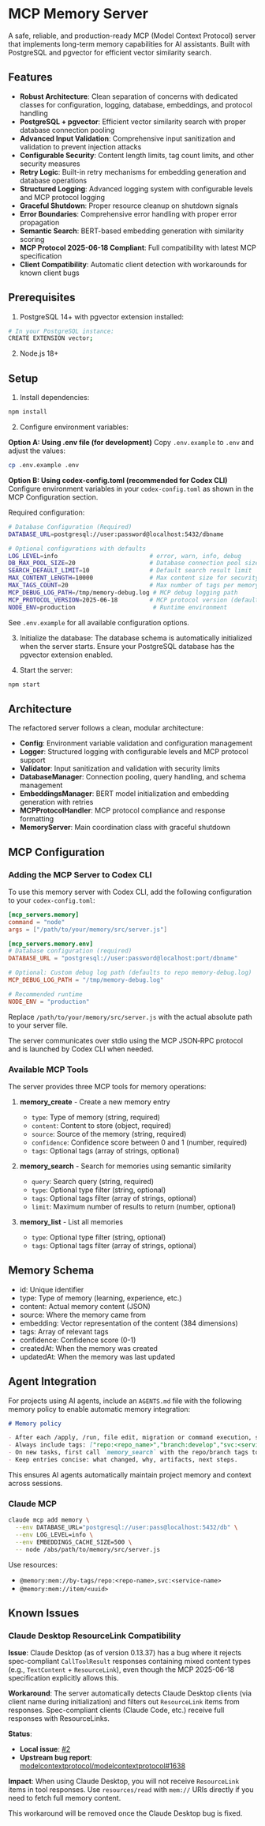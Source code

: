 # MCP Memory Server

A safe, reliable, and production-ready MCP (Model Context Protocol) server that implements long-term memory capabilities for AI assistants. Built with PostgreSQL and pgvector for efficient vector similarity search.

## Features

- **Robust Architecture**: Clean separation of concerns with dedicated classes for configuration, logging, database, embeddings, and protocol handling
- **PostgreSQL + pgvector**: Efficient vector similarity search with proper database connection pooling
- **Advanced Input Validation**: Comprehensive input sanitization and validation to prevent injection attacks
- **Configurable Security**: Content length limits, tag count limits, and other security measures
- **Retry Logic**: Built-in retry mechanisms for embedding generation and database operations
- **Structured Logging**: Advanced logging system with configurable levels and MCP protocol logging
- **Graceful Shutdown**: Proper resource cleanup on shutdown signals
- **Error Boundaries**: Comprehensive error handling with proper error propagation
- **Semantic Search**: BERT-based embedding generation with similarity scoring
- **MCP Protocol 2025-06-18 Compliant**: Full compatibility with latest MCP specification
- **Client Compatibility**: Automatic client detection with workarounds for known client bugs

## Prerequisites

1. PostgreSQL 14+ with pgvector extension installed:

```bash
# In your PostgreSQL instance:
CREATE EXTENSION vector;
```

2. Node.js 18+

## Setup

1. Install dependencies:

```bash
npm install
```

2. Configure environment variables:

**Option A: Using .env file (for development)**
Copy `.env.example` to `.env` and adjust the values:

```bash
cp .env.example .env
```

**Option B: Using codex-config.toml (recommended for Codex CLI)**
Configure environment variables in your `codex-config.toml` as shown in the MCP Configuration section.

Required configuration:

```bash
# Database Configuration (Required)
DATABASE_URL=postgresql://user:password@localhost:5432/dbname

# Optional configurations with defaults
LOG_LEVEL=info                          # error, warn, info, debug
DB_MAX_POOL_SIZE=20                     # Database connection pool size
SEARCH_DEFAULT_LIMIT=10                 # Default search result limit
MAX_CONTENT_LENGTH=10000                # Max content size for security
MAX_TAGS_COUNT=20                       # Max number of tags per memory
MCP_DEBUG_LOG_PATH=/tmp/memory-debug.log # MCP debug logging path
MCP_PROTOCOL_VERSION=2025-06-18         # MCP protocol version (default: 2024-11-05, recommended: 2025-06-18)
NODE_ENV=production                      # Runtime environment
```

See `.env.example` for all available configuration options.

3. Initialize the database:
   The database schema is automatically initialized when the server starts. Ensure your PostgreSQL database has the pgvector extension enabled.

4. Start the server:

```bash
npm start
```

## Architecture

The refactored server follows a clean, modular architecture:

- **Config**: Environment variable validation and configuration management
- **Logger**: Structured logging with configurable levels and MCP protocol support
- **Validator**: Input sanitization and validation with security limits
- **DatabaseManager**: Connection pooling, query handling, and schema management
- **EmbeddingsManager**: BERT model initialization and embedding generation with retries
- **MCPProtocolHandler**: MCP protocol compliance and response formatting
- **MemoryServer**: Main coordination class with graceful shutdown

## MCP Configuration

### Adding the MCP Server to Codex CLI

To use this memory server with Codex CLI, add the following configuration to your `codex-config.toml`:

```toml
[mcp_servers.memory]
command = "node"
args = ["/path/to/your/memory/src/server.js"]

[mcp_servers.memory.env]
# Database configuration (required)
DATABASE_URL = "postgresql://user:password@localhost:port/dbname"

# Optional: Custom debug log path (defaults to repo memory-debug.log)
MCP_DEBUG_LOG_PATH = "/tmp/memory-debug.log"

# Recommended runtime
NODE_ENV = "production"
```

Replace `/path/to/your/memory/src/server.js` with the actual absolute path to your server file.

The server communicates over stdio using the MCP JSON‑RPC protocol and is launched by Codex CLI when needed.

### Available MCP Tools

The server provides three MCP tools for memory operations:

1. **memory_create** - Create a new memory entry
   - `type`: Type of memory (string, required)
   - `content`: Content to store (object, required)
   - `source`: Source of the memory (string, required)
   - `confidence`: Confidence score between 0 and 1 (number, required)
   - `tags`: Optional tags (array of strings, optional)

2. **memory_search** - Search for memories using semantic similarity
   - `query`: Search query (string, required)
   - `type`: Optional type filter (string, optional)
   - `tags`: Optional tags filter (array of strings, optional)
   - `limit`: Maximum number of results to return (number, optional)

3. **memory_list** - List all memories
   - `type`: Optional type filter (string, optional)
   - `tags`: Optional tags filter (array of strings, optional)

## Memory Schema

- id: Unique identifier
- type: Type of memory (learning, experience, etc.)
- content: Actual memory content (JSON)
- source: Where the memory came from
- embedding: Vector representation of the content (384 dimensions)
- tags: Array of relevant tags
- confidence: Confidence score (0-1)
- createdAt: When the memory was created
- updatedAt: When the memory was last updated

## Agent Integration

For projects using AI agents, include an `AGENTS.md` file with the following memory policy to enable automatic memory integration:

```markdown
# Memory policy

- After each /apply, /run, file edit, migration or command execution, summarize changes and call MCP tool `memory_create`.
- Always include tags: ["repo:<repo_name>","branch:develop","svc:<service_name>"] (adjust per project).
- On new tasks, first call `memory_search` with the repo/branch tags to recall last context.
- Keep entries concise: what changed, why, artifacts, next steps.
```

This ensures AI agents automatically maintain project memory and context across sessions.

### Claude MCP

```bash
claude mcp add memory \
  --env DATABASE_URL="postgresql://user:pass@localhost:5432/db" \
  --env LOG_LEVEL=info \
  --env EMBEDDINGS_CACHE_SIZE=500 \
  -- node /abs/path/to/memory/src/server.js
```

Use resources:

- `@memory:mem://by-tags/repo:<repo-name>,svc:<service-name>`
- `@memory:mem://item/<uuid>`

## Known Issues

### Claude Desktop ResourceLink Compatibility

**Issue**: Claude Desktop (as of version 0.13.37) has a bug where it rejects spec-compliant `CallToolResult` responses containing mixed content types (e.g., `TextContent` + `ResourceLink`), even though the MCP 2025-06-18 specification explicitly allows this.

**Workaround**: The server automatically detects Claude Desktop clients (via client name during initialization) and filters out `ResourceLink` items from responses. Spec-compliant clients (Claude Code, etc.) receive full responses with ResourceLinks.

**Status**:

- **Local issue**: [#2](https://github.com/geranton93/codex-mcp-memory/issues/2)
- **Upstream bug report**: [modelcontextprotocol/modelcontextprotocol#1638](https://github.com/modelcontextprotocol/modelcontextprotocol/issues/1638)

**Impact**: When using Claude Desktop, you will not receive `ResourceLink` items in tool responses. Use `resources/read` with `mem://` URIs directly if you need to fetch full memory content.

This workaround will be removed once the Claude Desktop bug is fixed.
